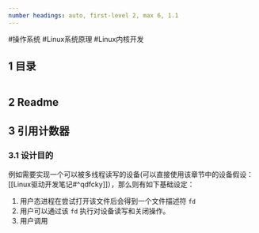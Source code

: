 ```yaml
---
number headings: auto, first-level 2, max 6, 1.1
---
```

#操作系统 #Linux系统原理 #Linux内核开发

## 1 目录

```toc
```

## 2 Readme


## 3 引用计数器

### 3.1 设计目的

例如需要实现一个可以被多线程读写的设备(可以直接使用该章节中的设备假设：[[Linux驱动开发笔记#^qdfcky]]），那么则有如下基础设定：
1. 用户态进程在尝试打开该文件后会得到一个文件描述符 `fd`
2. 用户可以通过该 `fd` 执行对设备读写和关闭操作。
3. 用户调用



